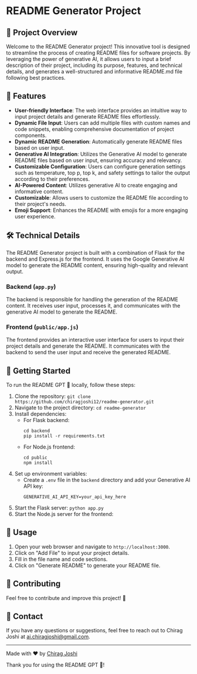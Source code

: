 # README Generator Project

## 🚀 Project Overview

Welcome to the README Generator project! This innovative tool is designed to streamline the process of creating README files for software projects. By leveraging the power of generative AI, it allows users to input a brief description of their project, including its purpose, features, and technical details, and generates a well-structured and informative README.md file following best practices.

## 🌟 Features

- **User-friendly Interface**: The web interface provides an intuitive way to input project details and generate README files effortlessly.
- **Dynamic File Input**: Users can add multiple files with custom names and code snippets, enabling comprehensive documentation of project components.
- **Dynamic README Generation**: Automatically generate README files based on user input.
- **Generative AI Integration**: Utilizes the Generative AI model to generate README files based on user input, ensuring accuracy and relevancy.
- **Customizable Configuration**: Users can configure generation settings such as temperature, top p, top k, and safety settings to tailor the output according to their preferences.
- **AI-Powered Content**: Utilizes generative AI to create engaging and informative content.
- **Customizable**: Allows users to customize the README file according to their project's needs.
- **Emoji Support**: Enhances the README with emojis for a more engaging user experience.

## 🛠️ Technical Details

The README Generator project is built with a combination of Flask for the backend and Express.js for the frontend. It uses the Google Generative AI model to generate the README content, ensuring high-quality and relevant output.

### Backend (`app.py`)
The backend is responsible for handling the generation of the README content. It receives user input, processes it, and communicates with the generative AI model to generate the README.

### Frontend (`public/app.js`)
The frontend provides an interactive user interface for users to input their project details and generate the README. It communicates with the backend to send the user input and receive the generated README.

## 🚀 Getting Started

To run the README GPT 🤖 locally, follow these steps:

1. Clone the repository: `git clone https://github.com/chiragjoshi12/readme-generator.git`
2. Navigate to the project directory: `cd readme-generator`
3. Install dependencies:
   - For Flask backend:
     ```
     cd backend
     pip install -r requirements.txt
     ```
   - For Node.js frontend:
     ```
     cd public
     npm install
     ```
4. Set up environment variables:
   - Create a `.env` file in the `backend` directory and add your Generative AI API key:
     ```
     GENERATIVE_AI_API_KEY=your_api_key_here
     ```
5. Start the Flask server:
    ```python app.py```
6. Start the Node.js server for the frontend:


## 📝 Usage

1. Open your web browser and navigate to `http://localhost:3000`.
2. Click on "Add File" to input your project details.
3. Fill in the file name and code sections.
4. Click on "Generate README" to generate your README file.

## 🤝 Contributing

Feel free to contribute and improve this project! 🚀

## 📧 Contact

If you have any questions or suggestions, feel free to reach out to Chirag Joshi at ai.chiragjoshi@gmail.com.

---

Made with ❤️ by [Chirag Joshi](https://github.com/chiragjoshi12)

Thank you for using the README GPT 🤖!